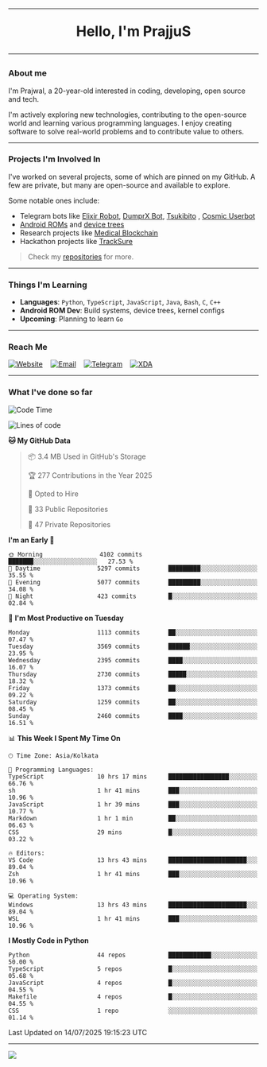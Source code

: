 <h1 align="center"><hr>Hello, I'm PrajjuS<hr></h1>

### About me

I'm Prajwal, a 20-year-old interested in coding, developing, open source and tech.

I'm actively exploring new technologies, contributing to the open-source world and learning various programming languages. I enjoy creating software to solve real-world problems and to contribute value to others.

---

### Projects I'm Involved In

I've worked on several projects, some of which are pinned on my GitHub. A few are private, but many are open-source and available to explore.

Some notable ones include:

- Telegram bots like [Elixir Robot](https://t.me/projectelixir_bot), [DumprX Bot](https://t.me/DumprXBot), [Tsukibito](https://t.me/PrajjuSAssistantBot)
, [Cosmic Userbot](https://github.com/SkyLab-Devs/CosmicUserbot)
- [Android ROMs](https://github.com/Noob-OS) and [device trees](https://github.com/PrajjuS/device_xiaomi_vince)
- Research projects like [Medical Blockchain](https://github.com/PrajjuS/Medical-Blockchain)
- Hackathon projects like [TrackSure](https://github.com/TheNoMadDevs/TrackSure)

> Check my [repositories](https://github.com/PrajjuS?tab=repositories) for more.

---

### Things I'm Learning

- **Languages**: `Python`, `TypeScript`, `JavaScript`, `Java`, `Bash`, `C`, `C++`
- **Android ROM Dev**: Build systems, device trees, kernel configs
- **Upcoming**: Planning to learn `Go`

---

### Reach Me


<a href="https://prajjus.xyz"><img src="https://img.shields.io/badge/Website-000000?style=flat-square&logo=githubpages&logoColor=white" alt="Website"/></a>
&nbsp;&nbsp;
<a href="mailto:theprajjus@gmail.com"><img src="https://img.shields.io/badge/Email-D14836?style=flat-square&logo=gmail&logoColor=white" alt="Email"/></a>
&nbsp;&nbsp;
<a href="https://telegram.me/PrajjuS"><img src="https://img.shields.io/badge/Telegram-2CA5E0?style=flat-square&logo=telegram&logoColor=white" alt="Telegram"/></a>
&nbsp;&nbsp;
<a href="https://forum.xda-developers.com/m/prajjus.10388799/"><img src="https://img.shields.io/badge/XDA-F59714?style=flat-square&logo=xda-developers&logoColor=white" alt="XDA"/></a>

---

### What I've done so far

<!--START_SECTION:waka-->
![Code Time](http://img.shields.io/badge/Code%20Time-998%20hrs%2030%20mins-blue)

![Lines of code](https://img.shields.io/badge/From%20Hello%20World%20I%27ve%20Written-1.6%20million%20lines%20of%20code-blue)

**🐱 My GitHub Data** 

> 📦 3.4 MB Used in GitHub's Storage 
 > 
> 🏆 277 Contributions in the Year 2025
 > 
> 💼 Opted to Hire
 > 
> 📜 33 Public Repositories 
 > 
> 🔑 47 Private Repositories 
 > 
**I'm an Early 🐤** 

```text
🌞 Morning                4102 commits        ███████░░░░░░░░░░░░░░░░░░   27.53 % 
🌆 Daytime                5297 commits        █████████░░░░░░░░░░░░░░░░   35.55 % 
🌃 Evening                5077 commits        █████████░░░░░░░░░░░░░░░░   34.08 % 
🌙 Night                  423 commits         █░░░░░░░░░░░░░░░░░░░░░░░░   02.84 % 
```
📅 **I'm Most Productive on Tuesday** 

```text
Monday                   1113 commits        ██░░░░░░░░░░░░░░░░░░░░░░░   07.47 % 
Tuesday                  3569 commits        ██████░░░░░░░░░░░░░░░░░░░   23.95 % 
Wednesday                2395 commits        ████░░░░░░░░░░░░░░░░░░░░░   16.07 % 
Thursday                 2730 commits        █████░░░░░░░░░░░░░░░░░░░░   18.32 % 
Friday                   1373 commits        ██░░░░░░░░░░░░░░░░░░░░░░░   09.22 % 
Saturday                 1259 commits        ██░░░░░░░░░░░░░░░░░░░░░░░   08.45 % 
Sunday                   2460 commits        ████░░░░░░░░░░░░░░░░░░░░░   16.51 % 
```


📊 **This Week I Spent My Time On** 

```text
🕑︎ Time Zone: Asia/Kolkata

💬 Programming Languages: 
TypeScript               10 hrs 17 mins      █████████████████░░░░░░░░   66.76 % 
sh                       1 hr 41 mins        ███░░░░░░░░░░░░░░░░░░░░░░   10.96 % 
JavaScript               1 hr 39 mins        ███░░░░░░░░░░░░░░░░░░░░░░   10.77 % 
Markdown                 1 hr 1 min          ██░░░░░░░░░░░░░░░░░░░░░░░   06.63 % 
CSS                      29 mins             █░░░░░░░░░░░░░░░░░░░░░░░░   03.22 % 

🔥 Editors: 
VS Code                  13 hrs 43 mins      ██████████████████████░░░   89.04 % 
Zsh                      1 hr 41 mins        ███░░░░░░░░░░░░░░░░░░░░░░   10.96 % 

💻 Operating System: 
Windows                  13 hrs 43 mins      ██████████████████████░░░   89.04 % 
WSL                      1 hr 41 mins        ███░░░░░░░░░░░░░░░░░░░░░░   10.96 % 
```

**I Mostly Code in Python** 

```text
Python                   44 repos            ████████████░░░░░░░░░░░░░   50.00 % 
TypeScript               5 repos             █░░░░░░░░░░░░░░░░░░░░░░░░   05.68 % 
JavaScript               4 repos             █░░░░░░░░░░░░░░░░░░░░░░░░   04.55 % 
Makefile                 4 repos             █░░░░░░░░░░░░░░░░░░░░░░░░   04.55 % 
CSS                      1 repo              ░░░░░░░░░░░░░░░░░░░░░░░░░   01.14 % 
```




 Last Updated on 14/07/2025 19:15:23 UTC
<!--END_SECTION:waka-->

---

<img src="https://komarev.com/ghpvc/?username=prajjus&label=Profile%20Views&color=000000&style=flat">